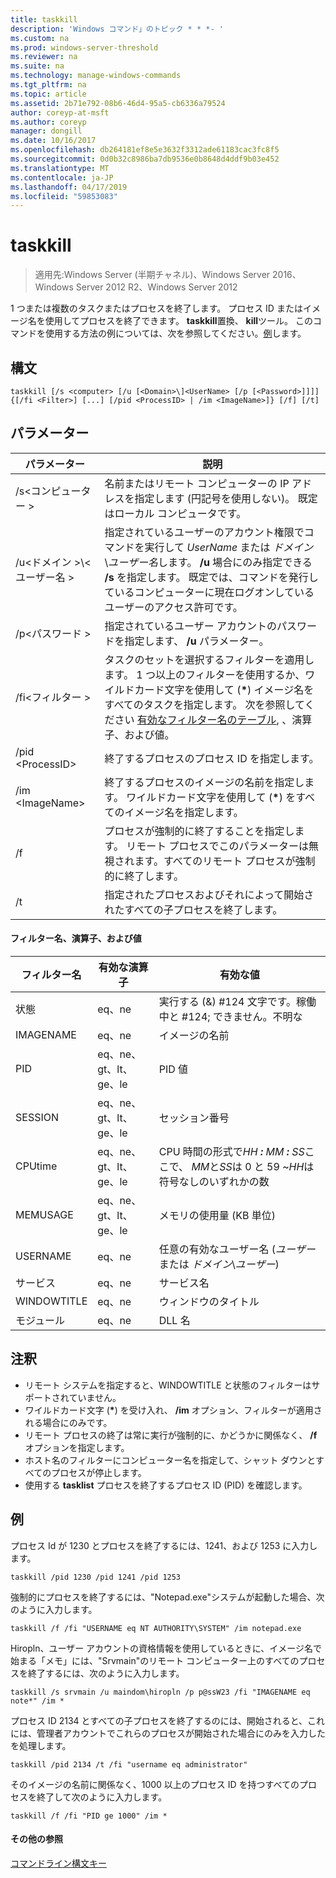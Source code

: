 ```yaml
---
title: taskkill
description: 'Windows コマンド」のトピック * * *- '
ms.custom: na
ms.prod: windows-server-threshold
ms.reviewer: na
ms.suite: na
ms.technology: manage-windows-commands
ms.tgt_pltfrm: na
ms.topic: article
ms.assetid: 2b71e792-08b6-46d4-95a5-cb6336a79524
author: coreyp-at-msft
ms.author: coreyp
manager: dongill
ms.date: 10/16/2017
ms.openlocfilehash: db264181ef8e5e3632f3312ade61183cac3fc8f5
ms.sourcegitcommit: 0d0b32c8986ba7db9536e0b8648d4ddf9b03e452
ms.translationtype: MT
ms.contentlocale: ja-JP
ms.lasthandoff: 04/17/2019
ms.locfileid: "59853083"
---
```

# <a name="taskkill"></a>taskkill

>適用先:Windows Server (半期チャネル)、Windows Server 2016、Windows Server 2012 R2、Windows Server 2012

1 つまたは複数のタスクまたはプロセスを終了します。 プロセス ID またはイメージ名を使用してプロセスを終了できます。 **taskkill**置換、 **kill**ツール。
このコマンドを使用する方法の例については、次を参照してください。[例](#BKMK_examples)します。

## <a name="syntax"></a>構文
```
taskkill [/s <computer> [/u [<Domain>\]<UserName> [/p [<Password>]]]] {[/fi <Filter>] [...] [/pid <ProcessID> | /im <ImageName>]} [/f] [/t]
```
## <a name="parameters"></a>パラメーター
|パラメーター|説明|
|-------|--------|
|/s\<コンピューター >|名前またはリモート コンピューターの IP アドレスを指定します (円記号を使用しない)。 既定はローカル コンピュータです。|
|/u\<ドメイン >\\\<ユーザー名 >|指定されているユーザーのアカウント権限でコマンドを実行して *UserName* または *ドメイン*\\*ユーザー名*します。 **/u** 場合にのみ指定できる **/s** を指定します。 既定では、コマンドを発行しているコンピューターに現在ログオンしているユーザーのアクセス許可です。|
|/p\<パスワード >|指定されているユーザー アカウントのパスワードを指定します、 **/u** パラメーター。|
|/fi\<フィルター >|タスクのセットを選択するフィルターを適用します。 1 つ以上のフィルターを使用するか、ワイルドカード文字を使用して (**\***) イメージ名をすべてのタスクを指定します。 次を参照してください [有効なフィルター名のテーブル](#BKMK_table), 、演算子、および値。|
|/pid \<ProcessID>|終了するプロセスのプロセス ID を指定します。|
|/im \<ImageName>|終了するプロセスのイメージの名前を指定します。 ワイルドカード文字を使用して (**\***) をすべてのイメージ名を指定します。|
|/f|プロセスが強制的に終了することを指定します。 リモート プロセスでこのパラメーターは無視されます。すべてのリモート プロセスが強制的に終了します。|
|/t|指定されたプロセスおよびそれによって開始されたすべての子プロセスを終了します。|

#### <a name="BKMK_table"></a>フィルター名、演算子、および値
|フィルター名|有効な演算子|有効な値|
|--------|----------|----------|
|状態|eq、ne|実行する (&) #124 文字です。稼働中と #124; できません。不明な|
|IMAGENAME|eq、ne|イメージの名前|
|PID|eq、ne、gt、lt、ge、le|PID 値|
|SESSION|eq、ne、gt、lt、ge、le|セッション番号|
|CPUtime|eq、ne、gt、lt、ge、le|CPU 時間の形式で*HH ***:*** MM ***:*** SS*ここで、 *MM*と*SS*は 0 と 59 ~*HH*は符号なしのいずれかの数|
|MEMUSAGE|eq、ne、gt、lt、ge、le|メモリの使用量 (KB 単位)|
|USERNAME|eq、ne|任意の有効なユーザー名 (*ユーザー* または *ドメイン*\\*ユーザー*)|
|サービス|eq、ne|サービス名|
|WINDOWTITLE|eq、ne|ウィンドウのタイトル|
|モジュール|eq、ne|DLL 名|

## <a name="remarks"></a>注釈
* リモート システムを指定すると、WINDOWTITLE と状態のフィルターはサポートされていません。
* ワイルドカード文字 (**\***) を受け入れ、 **/im** オプション、フィルターが適用される場合にのみです。
* リモート プロセスの終了は常に実行が強制的に、かどうかに関係なく、 **/f** オプションを指定します。
* ホスト名のフィルターにコンピューター名を指定して、シャット ダウンとすべてのプロセスが停止します。
* 使用する **tasklist** プロセスを終了するプロセス ID (PID) を確認します。

## <a name="examples"></a>例
プロセス Id が 1230 とプロセスを終了するには、1241、および 1253 に入力します。
```
taskkill /pid 1230 /pid 1241 /pid 1253
```
強制的にプロセスを終了するには、"Notepad.exe"システムが起動した場合、次のように入力します。
```
taskkill /f /fi "USERNAME eq NT AUTHORITY\SYSTEM" /im notepad.exe
```
Hiropln、ユーザー アカウントの資格情報を使用しているときに、イメージ名で始まる「メモ」には、"Srvmain"のリモート コンピューター上のすべてのプロセスを終了するには、次のように入力します。
```
taskkill /s srvmain /u maindom\hiropln /p p@ssW23 /fi "IMAGENAME eq note*" /im *
```
プロセス ID 2134 とすべての子プロセスを終了するのには、開始されると、これには、管理者アカウントでこれらのプロセスが開始された場合にのみを入力したを処理します。
```
taskkill /pid 2134 /t /fi "username eq administrator"
```
そのイメージの名前に関係なく、1000 以上のプロセス ID を持つすべてのプロセスを終了して次のように入力します。
```
taskkill /f /fi "PID ge 1000" /im *
```

#### <a name="additional-references"></a>その他の参照
[コマンドライン構文キー](command-line-syntax-key.md)

